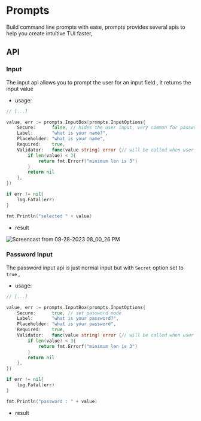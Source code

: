 # Prompts

Build command line prompts with ease, prompts provides several apis to help you create intuitive TUI faster,

## API

### Input

The input api allows you to prompt the user for an input field , it returns the input value

- usage:

```go
// [...]

value, err := prompts.InputBox(prompts.InputOptions{
	Secure:      false, // hides the user input, very common for passwords
	Label:       "what is your name?",
	Placeholder: "what is your name",
	Required:    true,
	Validator:   func(value string) error {// will be called when user submit, and returned error will be displayed to the user below the input
		if len(value) < 3{
			return fmt.Errorf("minimum len is 3")
		}
		return nil
	},
})

if err != nil{
	log.Fatal(err)
}

fmt.Println("selected " + value)
```

- result

![Screencast from 09-28-2023 08_00_26 PM](https://github.com/yassinebenaid/prompts/assets/101285507/5e4e8c68-5e6a-4cb1-8ca0-169203ca5f6c)

### Password Input

The password input api is just normal input but with `Secret` option set to `true` ,

- usage:

```go
// [...]

value, err := prompts.InputBox(prompts.InputOptions{
	Secure:      true, // set password mode
	Label:       "what is your password?",
	Placeholder: "what is your password",
	Required:    true,
	Validator:   func(value string) error {// will be called when user submit, and returned error will be displayed to the user below the input
		if len(value) < 3{
			return fmt.Errorf("minimum len is 3")
		}
		return nil
	},
})

if err != nil{
	log.Fatal(err)
}

fmt.Println("password : " + value)
```

- result
